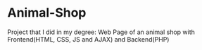 # Animal-Shop
Project that I did in my degree: Web Page of an animal shop with Frontend(HTML, CSS, JS and AJAX) and Backend(PHP)
